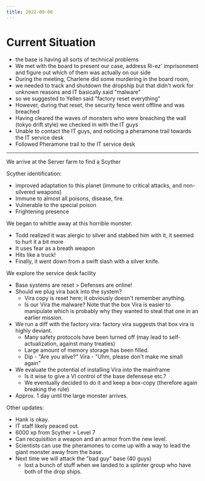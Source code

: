```yaml
---
title: 2022-09-06
---
```


# Current Situation

- the base is having all sorts of technical problems
- We met with the board to present our case, address Ri-ez' imprisonment and figure out which of them was actually on our side
- During the meeting, Charlene did some murdering in the board room, 
- we needed to track and shutdown the dropship but that didn't work for unknown reasons and IT basically said "malware"
- so we suggested to Yellen said "factory reset everything"
- However, during that reset, the security fence went offline and was breached
- Having cleared the waves of monsters who were breaching the wall (tokyo drift style) we checked in with the IT guys
- Unable to contact the IT guys, and noticing a pheramone trail towards the IT service desk
- Followed Pheramone trail to the IT service desk

---

We arrive at the Server farm to find a Scyther 

Scyther identification:
- improved adaptation to this planet (immune to critical attacks, and non-silvered weapons)
- Immune to almost all poisons, disease, fire. 
- Vulnerable to the special poison
- Frightening presence

We began to whittle away at this horrible monster. 
- Todd realized it was alergic to silver and stabbed him with it, it seemed to hurt it a bit more
- It uses fear as a breath weapon
- Hits like a truck!
- Finally, it went down from a swift slash with a silver knife. 

We explore the service desk facility
- Base systems are reset > Defenses are online! 
- Should we plug vira back into the system?
  - Vira copy is reset here; it obviously doesn't remember anything. 
  - Is our Vira the malware? Note that the box Vira is easier to manipulate which is probably why they wanted to steal that one in an earlier mission.
- We run a diff with the factory vira: factory vira suggests that box vira is highly deviant. 
  - Many safety protocols have been turned off (may lead to self-actualization, against many treaties)
  - Large amount of memory storage has been filled. 
  - Dip - "Are you alive?" Vira - "Uhm, please don't make me small again"
- We evaluate the potential of installing Vira into the mainframe
  - Is it wise to give a VI control of the base defensese etc.?
  - We eventually decided to do it and keep a box-copy  (therefore again breaking the rule)
- Approx. 1 day until the large monster arrives.

Other updates:
- Hank is okay. 
- IT staff likely peaced out.
- 6000 xp from Scyther > Level 7
- Can recquisition a weapon and an armor from the new level.  
- Scientists can use the pheramones to come up with a way to lead the giant monster away from the base. 
- Next time we will attack the "bad guy" base (40 guys)
  - lost a bunch of stuff when we landed to a splinter group who have both of the drop ships. 
